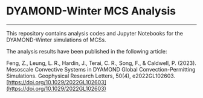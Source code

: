 # **DYAMOND-Winter MCS Analysis**


---
This repository contains analysis codes and Jupyter Notebooks for the DYAMOND-Winter simulations of MCSs. 

The analysis results have been published in the following article:

Feng, Z., Leung, L. R., Hardin, J., Terai, C. R., Song, F., & Caldwell, P. (2023). Mesoscale Convective Systems in DYAMOND Global Convection-Permitting Simulations. Geophysical Research Letters, 50(4), e2022GL102603. [https://doi.org/10.1029/2022GL102603](https://doi.org/10.1029/2022GL102603)
